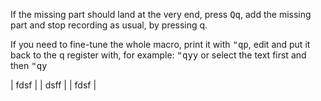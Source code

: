If the missing part should land at the very end, press <kbd>Qq</kbd>, add the missing part and stop recording as usual,
by pressing q.

If you need to fine-tune the whole macro, print it with <kbd>"qp</kbd>, edit and put it back to the q register with, for
example: <kbd>"qyy</kbd> or select the text first and then <kbd>"qy</kbd>

| fdsf | | dsff | | fdsf |
